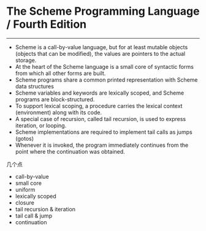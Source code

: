 # The Scheme Programming Language / Fourth Edition

---

+ Scheme is a call-by-value language, but for at least mutable objects (objects that can be modified), the values are pointers to the actual storage.
+ At the heart of the Scheme language is a small core of syntactic forms from which all other forms are built.
+ Scheme programs share a common printed representation with Scheme data structures
+ Scheme variables and keywords are lexically scoped, and Scheme programs are block-structured.
+ To support lexical scoping, a procedure carries the lexical context (environment) along with its code.
+ A special case of recursion, called tail recursion, is used to express iteration, or looping.
+ Scheme implementations are required to implement tail calls as jumps (gotos)
+ Whenever it is invoked, the program immediately continues from the point where the continuation was obtained. 

几个点

+ call-by-value
+ small core
+ uniform
+ lexically scoped
+ closure
+ tail recursion & iteration
+ tail call & jump
+ continuation
